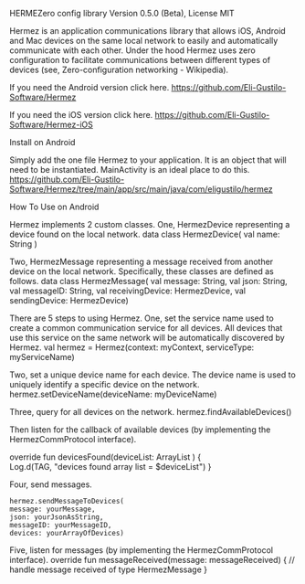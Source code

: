 HERMEZero config library
Version 0.5.0 (Beta), License MIT

Hermez is an application communications library that allows iOS, Android and Mac devices on the same local network to easily and automatically communicate with each other. Under the hood Hermez uses zero configuration to facilitate communications between different types of devices (see, Zero-configuration networking - Wikipedia).

If you need the Android version click here. <https://github.com/Eli-Gustilo-Software/Hermez>

If you need the iOS version click here. <https://github.com/Eli-Gustilo-Software/Hermez-iOS>

Install on Android

Simply add the one file Hermez to your application. It is an object that will need to be instantiated. MainActivity is an ideal place to do this.
https://github.com/Eli-Gustilo-Software/Hermez/tree/main/app/src/main/java/com/eligustilo/hermez

How To Use on Android

Hermez implements 2 custom classes. One, HermezDevice representing a device found on the local network.
data class HermezDevice(
        val name: String
)

Two, HermezMessage representing a message received from another device on the local network. Specifically, these classes are defined as follows.
data class HermezMessage(
        val message: String,
        val json: String,
        val messageID: String,
        val receivingDevice: HermezDevice,
        val sendingDevice: HermezDevice)

There are 5 steps to using Hermez.
One, set the service name used to create a common communication service for all devices. All devices that use this service on the same network will be automatically discovered by Hermez.
	val hermez = Hermez(context: myContext, serviceType: myServiceName)
	
Two, set a unique device name for each device. The device name is used to uniquely identify a specific device on the network.
	hermez.setDeviceName(deviceName: myDeviceName)
	
Three, query for all devices on the network.
	hermez.findAvailableDevices()
	
Then listen for the callback of available devices  (by implementing the HermezCommProtocol interface).

override fun devicesFound(deviceList: ArrayList<HermezDevice> ) {	
	Log.d(TAG, "devices found array list = $deviceList")
	}
	
Four, send messages.

	hermez.sendMessageToDevices(
	message: yourMessage,
	json: yourJsonAsString, 
	messageID: yourMessageID, 
	devices: yourArrayOfDevices)

Five, listen for messages (by implementing the HermezCommProtocol interface).
	override fun messageReceived(message: messageReceived) {
	// handle message received of type HermezMessage
}

